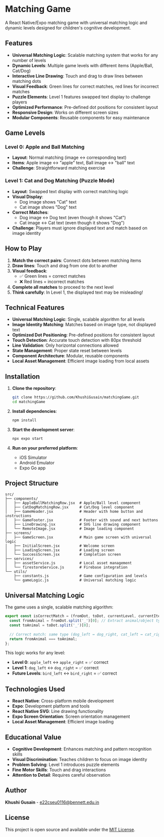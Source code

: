# Matching Game

A React Native/Expo matching game with universal matching logic and dynamic levels designed for children's cognitive development.

## Features

- **Universal Matching Logic**: Scalable matching system that works for any number of levels
- **Dynamic Levels**: Multiple game levels with different items (Apple/Ball, Cat/Dog)
- **Interactive Line Drawing**: Touch and drag to draw lines between matching dots
- **Visual Feedback**: Green lines for correct matches, red lines for incorrect matches
- **Puzzle Elements**: Level 1 features swapped text display to challenge players
- **Optimized Performance**: Pre-defined dot positions for consistent layout
- **Responsive Design**: Works on different screen sizes
- **Modular Components**: Reusable components for easy maintenance

## Game Levels

### Level 0: Apple and Ball Matching
- **Layout**: Normal matching (image ↔ corresponding text)
- **Items**: Apple image ↔ "apple" text, Ball image ↔ "ball" text
- **Challenge**: Straightforward matching exercise

### Level 1: Cat and Dog Matching (Puzzle Mode)
- **Layout**: Swapped text display with correct matching logic
- **Visual Display**: 
  - Dog image shows "Cat" text
  - Cat image shows "Dog" text
- **Correct Matches**:
  - Dog image ↔ Dog text (even though it shows "Cat")
  - Cat image ↔ Cat text (even though it shows "Dog")
- **Challenge**: Players must ignore displayed text and match based on image identity

## How to Play

1. **Match the correct pairs**: Connect dots between matching items
2. **Draw lines**: Touch and drag from one dot to another
3. **Visual feedback**: 
   - ✅ Green lines = correct matches
   - ❌ Red lines = incorrect matches
4. **Complete all matches** to proceed to the next level
5. **Think carefully**: In Level 1, the displayed text may be misleading!

## Technical Features

- **Universal Matching Logic**: Single, scalable algorithm for all levels
- **Image Identity Matching**: Matches based on image type, not displayed text
- **Optimized Dot Positioning**: Pre-defined positions for consistent layout
- **Touch Detection**: Accurate touch detection with 80px threshold
- **Line Validation**: Only horizontal connections allowed
- **State Management**: Proper state reset between levels
- **Component Architecture**: Modular, reusable components
- **Local Asset Management**: Efficient image loading from local assets

## Installation

1. **Clone the repository**:
   ```bash
   git clone https://github.com/KhushiGusain/matchingGame.git
   cd matchingGame
   ```

2. **Install dependencies**:
   ```bash
   npm install
   ```

3. **Start the development server**:
   ```bash
   npx expo start
   ```

4. **Run on your preferred platform**:
   - iOS Simulator
   - Android Emulator
   - Expo Go app

## Project Structure

```
src/
├── components/
│   ├── AppleBallMatchingRow.jsx  # Apple/Ball level component
│   ├── CatDogMatchingRow.jsx     # Cat/Dog level component
│   ├── GameHeader.jsx            # Header with home button and instructions
│   ├── GameFooter.jsx            # Footer with sound and next buttons
│   ├── LineDrawing.jsx           # SVG line drawing component
│   └── RemoteImage.jsx           # Image loading component
├── screens/
│   ├── GameScreen.jsx            # Main game screen with universal logic
│   ├── InitialScreen.jsx         # Welcome screen
│   ├── LoadingScreen.jsx         # Loading screen
│   └── SuccessScreen.jsx         # Completion screen
├── services/
│   ├── assetService.js           # Local asset management
│   └── firestoreService.js       # Firebase integration
└── utils/
    ├── constants.js              # Game configuration and levels
    └── gameLogic.js              # Universal matching logic
```

## Universal Matching Logic

The game uses a single, scalable matching algorithm:

```javascript
export const isCorrectMatch = (fromDot, toDot, currentLevel, currentItems) => {
  const fromAnimal = fromDot.split('_')[0]; // Extract animal/object type
  const toAnimal = toDot.split('_')[0];
  
  // Correct match: same type (dog_left ↔ dog_right, cat_left ↔ cat_right, etc.)
  return fromAnimal === toAnimal;
};
```

This logic works for any level:
- **Level 0**: `apple_left` ↔ `apple_right` = ✅ correct
- **Level 1**: `dog_left` ↔ `dog_right` = ✅ correct
- **Future Levels**: `bird_left` ↔ `bird_right` = ✅ correct

## Technologies Used

- **React Native**: Cross-platform mobile development
- **Expo**: Development platform and tools
- **React Native SVG**: Line drawing functionality
- **Expo Screen Orientation**: Screen orientation management
- **Local Asset Management**: Efficient image loading

## Educational Value

- **Cognitive Development**: Enhances matching and pattern recognition skills
- **Visual Discrimination**: Teaches children to focus on image identity
- **Problem Solving**: Level 1 introduces puzzle elements
- **Fine Motor Skills**: Touch and drag interactions
- **Attention to Detail**: Requires careful observation

## Author

**Khushi Gusain** - e22cseu0116@bennett.edu.in

## License

This project is open source and available under the [MIT License](LICENSE).
